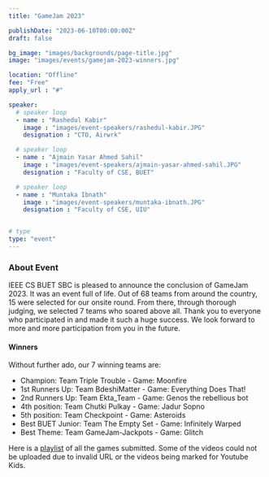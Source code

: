 ```yaml
---
title: "GameJam 2023"

publishDate: "2023-06-10T00:00:00Z"
draft: false

bg_image: "images/backgrounds/page-title.jpg"
image: "images/events/gamejam-2023-winners.jpg"

location: "Offline"
fee: "Free"
apply_url : "#"

speaker:
  # speaker loop
  - name : "Rashedul Kabir"
    image : "images/event-speakers/rashedul-kabir.JPG"
    designation : "CTO, Airwrk"

  # speaker loop
  - name : "Ajmain Yasar Ahmed Sahil"
    image : "images/event-speakers/ajmain-yasar-ahmed-sahil.JPG"
    designation : "Faculty of CSE, BUET"

  # speaker loop
  - name : "Muntaka Ibnath"
    image : "images/event-speakers/muntaka-ibnath.JPG"
    designation : "Faculty of CSE, UIU"


# type
type: "event"
---
```


### About Event

IEEE CS BUET SBC is pleased to announce the conclusion of GameJam 2023. It was an event full of life. Out of 68 teams from around the country, 15 were selected for our onsite round. From there, through thorough judging, we selected 7 teams who soared above all. Thank you to everyone who participated in and made it such a huge success. We look forward to more and more participation from you in the future.

#### Winners

Without further ado, our 7 winning teams are:
- Champion: Team Triple Trouble - Game: Moonfire
- 1st Runners Up: Team BdeshiMatter - Game: Everything Does That!
- 2nd Runners Up: Team Ekta_Team - Game: Genos the rebellious bot
- 4th position: Team Chutki Pulkay - Game: Jadur Sopno
- 5th position: Team Checkpoint - Game: Asteroids
- Best BUET Junior: Team The Empty Set - Game: Infinitely Warped
- Best Theme: Team GameJam-Jackpots - Game: Glitch

Here is a [playlist](https://www.youtube.com/playlist?list=PLSftxwPVtTn051NCoc7dq2KiRZc0JJI_t) of all the games submitted. Some of the videos could not be uploaded due to invalid URL or the videos being marked for Youtube Kids. 

